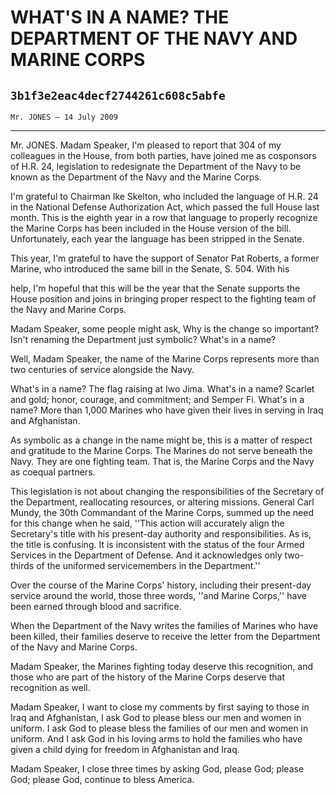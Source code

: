 # WHAT'S IN A NAME? THE DEPARTMENT OF THE NAVY AND MARINE CORPS
## `3b1f3e2eac4decf2744261c608c5abfe`
`Mr. JONES — 14 July 2009`

---


Mr. JONES. Madam Speaker, I'm pleased to report that 304 of my 
colleagues in the House, from both parties, have joined me as 
cosponsors of H.R. 24, legislation to redesignate the Department of the 
Navy to be known as the Department of the Navy and the Marine Corps.

I'm grateful to Chairman Ike Skelton, who included the language of 
H.R. 24 in the National Defense Authorization Act, which passed the 
full House last month. This is the eighth year in a row that language 
to properly recognize the Marine Corps has been included in the House 
version of the bill. Unfortunately, each year the language has been 
stripped in the Senate.

This year, I'm grateful to have the support of Senator Pat Roberts, a 
former Marine, who introduced the same bill in the Senate, S. 504. With 
his


help, I'm hopeful that this will be the year that the Senate supports 
the House position and joins in bringing proper respect to the fighting 
team of the Navy and Marine Corps.

Madam Speaker, some people might ask, Why is the change so important? 
Isn't renaming the Department just symbolic? What's in a name?

Well, Madam Speaker, the name of the Marine Corps represents more 
than two centuries of service alongside the Navy.

What's in a name? The flag raising at Iwo Jima. What's in a name? 
Scarlet and gold; honor, courage, and commitment; and Semper Fi. What's 
in a name? More than 1,000 Marines who have given their lives in 
serving in Iraq and Afghanistan.

As symbolic as a change in the name might be, this is a matter of 
respect and gratitude to the Marine Corps. The Marines do not serve 
beneath the Navy. They are one fighting team. That is, the Marine Corps 
and the Navy as coequal partners.

This legislation is not about changing the responsibilities of the 
Secretary of the Department, reallocating resources, or altering 
missions. General Carl Mundy, the 30th Commandant of the Marine Corps, 
summed up the need for this change when he said, ''This action will 
accurately align the Secretary's title with his present-day authority 
and responsibilities. As is, the title is confusing. It is inconsistent 
with the status of the four Armed Services in the Department of 
Defense. And it acknowledges only two-thirds of the uniformed 
servicemembers in the Department.''

Over the course of the Marine Corps' history, including their 
present-day service around the world, those three words, ''and Marine 
Corps,'' have been earned through blood and sacrifice.

When the Department of the Navy writes the families of Marines who 
have been killed, their families deserve to receive the letter from the 
Department of the Navy and Marine Corps.

Madam Speaker, the Marines fighting today deserve this recognition, 
and those who are part of the history of the Marine Corps deserve that 
recognition as well.

Madam Speaker, I want to close my comments by first saying to those 
in Iraq and Afghanistan, I ask God to please bless our men and women in 
uniform. I ask God to please bless the families of our men and women in 
uniform. And I ask God in his loving arms to hold the families who have 
given a child dying for freedom in Afghanistan and Iraq.

Madam Speaker, I close three times by asking God, please God; please 
God; please God, continue to bless America.
